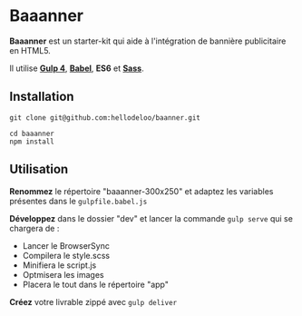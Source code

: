Baaanner
====================

**Baaanner** est un starter-kit qui aide à l'intégration de bannière publicitaire en HTML5.

Il utilise **[Gulp 4](http://gulpjs.com/)**, **[Babel](https://babeljs.io/)**, **ES6** et **[Sass](http://sass-lang.com/)**.



## Installation

```
git clone git@github.com:hellodeloo/baanner.git
```

```
cd baaanner
npm install
```



## Utilisation

**Renommez** le répertoire "baaanner-300x250" et adaptez les variables présentes dans le `gulpfile.babel.js`

**Développez** dans le dossier "dev" et lancer la commande `gulp serve` qui se chargera de :

- Lancer le BrowserSync
- Compilera le style.scss
- Minifiera le script.js
- Optmisera les images
- Placera le tout dans le répertoire "app"


**Créez** votre livrable zippé avec `gulp deliver`
